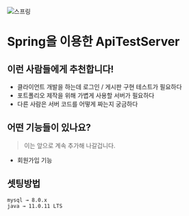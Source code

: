 ![스프링](https://media.vlpt.us/images/vpdls1511/post/68fa9a2e-193e-4d48-a609-76e5b71e6a20/SpringBoot.png)

# Spring을 이용한 ApiTestServer

## 이런 사람들에게 추천합니다!
- 클라이언트 개발을 하는데 로그인 / 게시판 구현 테스트가 필요하다
- 포트폴리오 제작을 위해 가볍게 사용할 서버가 필요하다
- 다른 사람은 서버 코드를 어떻게 짜는지 궁금하다

## 어떤 기능들이 있나요?
>이는 앞으로 계속 추가해 나갈겁니다.
- 회원가입 기능

## 셋팅방법
```plaintext
mysql → 8.0.x
java → 11.0.11 LTS
```
 